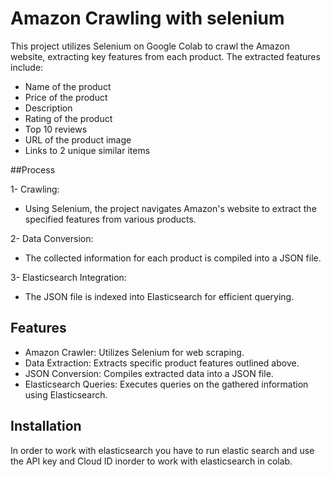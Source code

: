# Amazon Crawling with selenium
This project utilizes Selenium on Google Colab to crawl the Amazon website, extracting key features from each product. The extracted features include:

- Name of the product
- Price of the product
- Description
- Rating of the product
- Top 10 reviews
- URL of the product image
- Links to 2 unique similar items

##Process

1- Crawling:
- Using Selenium, the project navigates Amazon's website to extract the specified features from various products.

2- Data Conversion:
- The collected information for each product is compiled into a JSON file.

3- Elasticsearch Integration:
- The JSON file is indexed into Elasticsearch for efficient querying.

## Features

- Amazon Crawler: Utilizes Selenium for web scraping.
- Data Extraction: Extracts specific product features outlined above.
- JSON Conversion: Compiles extracted data into a JSON file.
- Elasticsearch Queries: Executes queries on the gathered information using Elasticsearch.

## Installation

In order to work with elasticsearch you have to run elastic search and use the API key and Cloud ID inorder to work with elasticsearch in colab.
